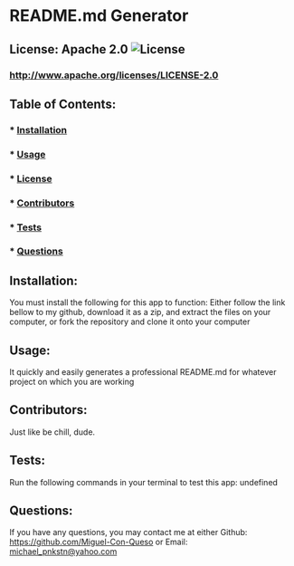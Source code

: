 
  # README.md Generator

  ## License: Apache 2.0  ![License](https://img.shields.io/badge/License-Apache%202.0-blue.svg)
  ### http://www.apache.org/licenses/LICENSE-2.0

  ## Table of Contents:
  ###  * [Installation](#installation)
  ###  * [Usage](#usage)
  ###  * [License](#license)
  ###  * [Contributors](#contributors)
  ###  * [Tests](#tests)
  ###  * [Questions](#questions)

  ## Installation:
  You must install the following for this app to function:
  Either follow the link bellow to my github, download it as a zip, and extract the files on your computer, or fork the repository and clone it onto your computer

  ## Usage:
  It quickly and easily generates a professional README.md for whatever project on which you are working

  ## Contributors:
  Just like be chill, dude.

  ## Tests:
  Run the following commands in your terminal to test this app:
  undefined

  ## Questions:
  If you have any questions, you may contact me at either
  Github: https://github.com/Miguel-Con-Queso
  or
  Email: michael_pnkstn@yahoo.com